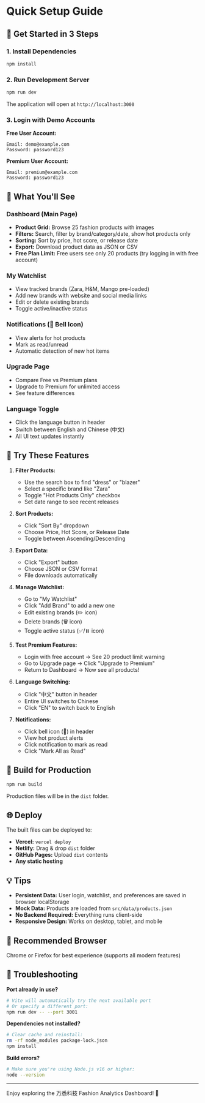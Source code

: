 # Quick Setup Guide

## 🚀 Get Started in 3 Steps

### 1. Install Dependencies
```bash
npm install
```

### 2. Run Development Server
```bash
npm run dev
```

The application will open at `http://localhost:3000`

### 3. Login with Demo Accounts

**Free User Account:**
```
Email: demo@example.com
Password: password123
```

**Premium User Account:**
```
Email: premium@example.com
Password: password123
```

## 📖 What You'll See

### Dashboard (Main Page)
- **Product Grid:** Browse 25 fashion products with images
- **Filters:** Search, filter by brand/category/date, show hot products only
- **Sorting:** Sort by price, hot score, or release date
- **Export:** Download product data as JSON or CSV
- **Free Plan Limit:** Free users see only 20 products (try logging in with free account)

### My Watchlist
- View tracked brands (Zara, H&M, Mango pre-loaded)
- Add new brands with website and social media links
- Edit or delete existing brands
- Toggle active/inactive status

### Notifications (🔔 Bell Icon)
- View alerts for hot products
- Mark as read/unread
- Automatic detection of new hot items

### Upgrade Page
- Compare Free vs Premium plans
- Upgrade to Premium for unlimited access
- See feature differences

### Language Toggle
- Click the language button in header
- Switch between English and Chinese (中文)
- All UI text updates instantly

## 🎯 Try These Features

1. **Filter Products:**
   - Use the search box to find "dress" or "blazer"
   - Select a specific brand like "Zara"
   - Toggle "Hot Products Only" checkbox
   - Set date range to see recent releases

2. **Sort Products:**
   - Click "Sort By" dropdown
   - Choose Price, Hot Score, or Release Date
   - Toggle between Ascending/Descending

3. **Export Data:**
   - Click "Export" button
   - Choose JSON or CSV format
   - File downloads automatically

4. **Manage Watchlist:**
   - Go to "My Watchlist"
   - Click "Add Brand" to add a new one
   - Edit existing brands (✏️ icon)
   - Delete brands (🗑️ icon)
   - Toggle active status (✅/⏸️ icon)

5. **Test Premium Features:**
   - Login with free account → See 20 product limit warning
   - Go to Upgrade page → Click "Upgrade to Premium"
   - Return to Dashboard → Now see all products!

6. **Language Switching:**
   - Click "中文" button in header
   - Entire UI switches to Chinese
   - Click "EN" to switch back to English

7. **Notifications:**
   - Click bell icon (🔔) in header
   - View hot product alerts
   - Click notification to mark as read
   - Click "Mark All as Read"

## 🔧 Build for Production

```bash
npm run build
```

Production files will be in the `dist` folder.

## 🌐 Deploy

The built files can be deployed to:
- **Vercel:** `vercel deploy`
- **Netlify:** Drag & drop `dist` folder
- **GitHub Pages:** Upload `dist` contents
- **Any static hosting**

## 💡 Tips

- **Persistent Data:** User login, watchlist, and preferences are saved in browser localStorage
- **Mock Data:** Products are loaded from `src/data/products.json`
- **No Backend Required:** Everything runs client-side
- **Responsive Design:** Works on desktop, tablet, and mobile

## 📱 Recommended Browser

Chrome or Firefox for best experience (supports all modern features)

## 🐛 Troubleshooting

**Port already in use?**
```bash
# Vite will automatically try the next available port
# Or specify a different port:
npm run dev -- --port 3001
```

**Dependencies not installed?**
```bash
# Clear cache and reinstall:
rm -rf node_modules package-lock.json
npm install
```

**Build errors?**
```bash
# Make sure you're using Node.js v16 or higher:
node --version
```

---

Enjoy exploring the 万悉科技 Fashion Analytics Dashboard! 🎉

